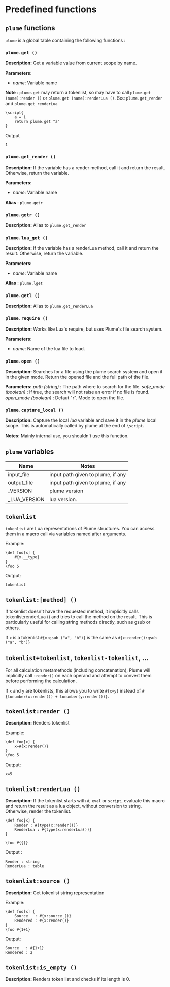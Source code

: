 # Predefined functions


## `plume` functions

`plume` is a global table containing the following functions :

### `plume.get ()`

**Description:** Get a variable value from current scope by name.

**Parameters:**
- _name_: Variable name

**Note** : `plume.get` may return a tokenlist, so may have to call `plume.get (name):render ()` or `plume.get (name):renderLua ()`. See `plume.get_render` and `plume.get_renderLua`

```plume
\script{
    a = 1
    return plume.get "a"
}
```
Output
```
1
```

### `plume.get_render ()`
**Description:** If the variable has a render method, call it and return the result. Otherwise, return the variable.

**Parameters:**
- _name_: Variable name

**Alias** : `plume.getr`

### `plume.getr ()`
**Description:** Alias to `plume.get_render`

### `plume.lua_get ()`
**Description:** If the variable has a renderLua method, call it and return the result. Otherwise, return the variable.

**Parameters:**
- _name_: Variable name

**Alias** : `plume.lget`

### `plume.getl ()`
**Description:** Alias to `plume.get_renderLua`

### `plume.require ()`

**Description:**  Works like Lua's require, but uses Plume's file search system.

**Parameters:**
- _name_: Name of the lua file to load.

### `plume.open ()`

**Description:**  Searches for a file using the plume search system and open it in the given mode. Return the opened file and the full path of the file.

**Parameters:**
_path (string)_ : The path where to search for the file.
_safe_mode (boolean)_ : If true, the search will not raise an error if no file is found.
_open_mode (boolean)_ : Defaut "r". Mode to open the file.

### `plume.capture_local ()`

**Description:** Capture the local _lua_ variable and save it in the _plume_ local scope. This is automatically called by plume at the end of `\script`.

**Notes:** Mainly internal use, you shouldn't use this function.

## `plume` variables

| Name                   |  Notes |
| ---------------------  | ----------- |
| input_file             | input path given to plume, if any |
| output_file            | input path given to plume, if any |
| _VERSION               | plume version |
| _LUA\_VERSION          | lua version. |

## `tokenlist`

`tokenlist` are Lua representations of Plume structures. You can access them in a macro call via variables named after arguments.

Example:
```plume
\def foo[x] {
    #{x.__type}
}
\foo 5
```
Output:
```
tokenlist
```

## `tokenlist:[method] ()`
If tokenlist doesn't have the requested method, it implicitly calls tokenlist:renderLua () and tries to call the method on the result. This is particularly useful for calling string methods directly, such as gsub or others.

If `x` is a tokenlist `#{x:gsub ("a", "b")}` is the same as `#{x:render():gsub ("a", "b")}`

## `tokenlist+tokenlist`, `tokenlist-tokenlist`, ...

For all calculation metamethods (including concatenation), Plume will implicitly call `:render()` on each operand and attempt to convert them before performing the calculation.

If `x` and `y` are tokenlists, this allows you to write `#{x+y}` instead of `#{tonumber(x:render()) + tonumber(y:render())}`.

## `tokenlist:render ()`

**Description:**  Renders tokenlist

Example:
```plume
\def foo[x] {
    x=#{x:render()}
}
\foo 5
```
Output:
```
x=5
```

## `tokenlist:renderLua ()`

**Description:** If the tokenlist starts with `#`, `eval` or `script`, evaluate this macro and return the result as a lua object, without conversion to string.
Otherwise, render the tokenlist.

```plume
\def foo[x] {
    Render : #{type(x:render())}
    RenderLua : #{type(x:renderLua())}
}

\foo #{{}}
```
Output :
```
Render : string
RenderLua : table
```

## `tokenlist:source ()`

**Description:** Get tokenlist string representation

Example:
```plume
\def foo[x] {
    Source   : #{x:source ()}
    Rendered : #{x:render()}
}
\foo #{1+1}
```
Output:
```
Source   : #{1+1}
Rendered : 2
```


## `tokenlist:is_empty ()`

**Description:** Renders token list and checks if its length is 0.